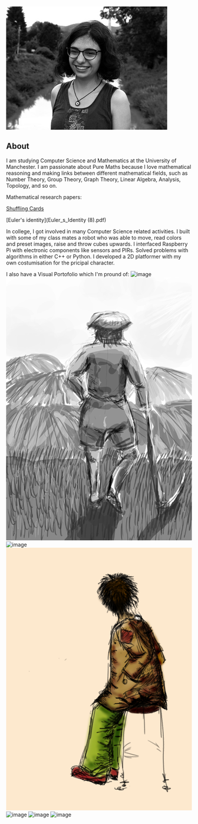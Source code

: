 ![image](DSC_0924.jpg)
## About
I am studying Computer Science and Mathematics at the University of Manchester. I am passionate about Pure Maths because I love mathematical reasoning and making links between different mathematical fields, such as Number Theory, Group Theory, Graph Theory, Linear Algebra, Analysis, Topology, and so on.

Mathematical research papers:

[Shuffling Cards](ExplorationLab-ShufflingCards.pdf)

[Euler's identity](Euler_s_Identity (8).pdf)

In college, I got involved in many Computer Science related activities. I built with some of my class mates a robot who was able to move, read colors and preset images, raise and throw cubes upwards. I interfaced Raspberry Pi with electronic components like sensors and PIRs. Solved problems with algorithms in either C++ or Python. I developed a 2D platformer with my own costumisation for the pricipal character.

I also have a Visual Portofolio which I'm pround of:
![image](luna.jpg) ![image](huh.jpg) ![image](fg.jpg)
![image](boschetarulcolor.jpg) ![image](dansatoare.jpg)
![image](lolol.jpg) ![image](crima2.jpg)
